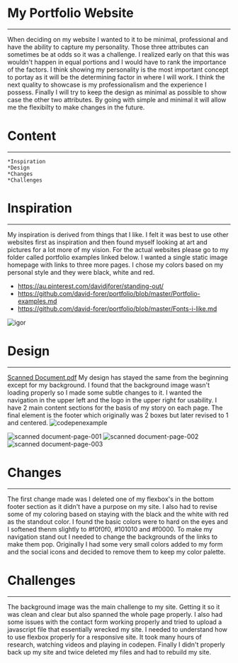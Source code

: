# My Portfolio Website
------------------------
When deciding on my website I wanted to it to be minimal, professional and have the ability to capture my personality. Those three attributes can sometimes be at odds so it was a challenge. I realized early on that this was wouldn't happen in equal portions and I would have to rank the importance of the factors. I think showing my personality is the most important concept to portay as it will be the determining factor in where I will work. I think the next quality to showcase is my professionalism and the experience I possess. Finally I will try to keep the design as minimal as possible to show case the other two attributes. By going with simple and minimal it will allow me the flexibilty to make changes in the future.

# Content
----------------------------------------
    *Inspiration
    *Design
    *Changes
    *Challenges
       
# Inspiration
----------------------------------
My inspiration is derived from things that I like. I felt it was best to use other websites first as inspiration and then found myself looking at art and pictures for a lot more of my vision. For the actual websites please go to my folder called portfolio examples linked below. I wanted a single static image homepage with links to three more pages. I chose my colors based on my personal style and they were black, white and red. 
- https://au.pinterest.com/davidjforer/standing-out/
- https://github.com/david-forer/portfolio/blob/master/Portfolio-examples.md
- https://github.com/david-forer/portfolio/blob/master/Fonts-i-like.md

![igor](https://user-images.githubusercontent.com/29668345/30255974-8c713396-96ea-11e7-8f2e-f3c06c447989.png)

# Design
------------------------------------------
[Scanned Document.pdf](https://github.com/david-forer/portfolio/files/1291002/Scanned.Document.pdf) My design has stayed the same from the beginning except for my background. I found that the background image wasn't loading properly so I made some subtle changes to it. I wanted the navigation in the upper left and the logo in the upper right for usability. I have 2 main content sections for the basis of my story on each page. The final element is the footer which originally was 2 boxes but later revised to 1 and centered.
![codepenexample](https://user-images.githubusercontent.com/29668345/30254114-e3f150e2-96d6-11e7-8929-689fac6533d6.png)

![scanned document-page-001](https://user-images.githubusercontent.com/29668345/30254539-aac3eb2a-96dd-11e7-9186-cdd21a99080f.jpg)
![scanned document-page-002](https://user-images.githubusercontent.com/29668345/30254537-aac32e56-96dd-11e7-95c8-e535951a55a4.jpg)
![scanned document-page-003](https://user-images.githubusercontent.com/29668345/30254538-aac35f7a-96dd-11e7-868c-8900a85ee05c.jpg)

# Changes
------------------------------------------
The first change made was I deleted one of my flexbox's in the bottom footer section as it didn't have a purpose on my site. I also had to revise some of my coloring based on staying with the black and the white with red as the standout color. I found the basic colors were to hard on the eyes and I softened thenm slightly to #f0f0f0, #101010 and #f0000. To make my navigation stand out I needed to change the backgrounds of the links to make them pop. Originally I had some very small colors added to my form and the social icons and decided to remove them to keep my color palette.

# Challenges
--------------------------------------------
The background image was the main challenge to my site. Getting it so it was clean and clear but also spanned the whole page properly. I also had some issues with the contact form working properly and tried to upload a javascript file that essentially wrecked my site. I needed to understand how to use flexbox properly for a responsive site. It took many hours of research, watching videos and playing in codepen. Finally I didn't properly back up my site and twice deleted my files and had to rebuild my site. 
